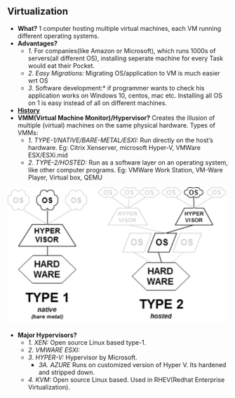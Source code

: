 ## Virtualization
- **What?** 1 computer hosting multiple virtual machines, each VM running different operating systems.
- **Advantages?**
  - *1.* For companies(like Amazon or Microsoft), which runs 1000s of servers(all different OS), installing seperate machine for every Task would eat their Pocket.
  - *2. Easy Migrations:* Migrating OS/application to VM is much easier wrt OS
  - *3.* Software development:* if programmer wants to check his application works on Windows 10, centos, mac etc. Installing all OS on 1 is easy instead of all on different machines.
- **[History]()** 
- **VMM(Virtual Machine Monitor)/Hypervisor?** Creates the illusion of multiple (virtual) machines on the same physical hardware. Types of VMMs:
  - *1. TYPE-1/NATIVE/BARE-METAL/ESXI:* Run directly on the host’s hardware. Eg: Citrix Xenserver, microsoft Hyper-V, VMWare ESX/ESXi.mid
  - *2. TYPE-2/HOSTED:* Run as a software layer on an operating system, like other computer programs. Eg: VMWare Work Station, VM-Ware Player, Virtual box, QEMU

<img src="hypervisor_vmm.png" width=500 />

- **Major Hypervisors?**
  - *1. XEN:* Open source Linux based type-1. 
  - *2. VMWARE ESXI:* 
  - *3. HYPER-V:* Hypervisor by Microsoft.
    - *3A. AZURE* Runs on customized version of Hyper V. Its hardened and stripped down.
  - *4. KVM:* Open source Linux based. Used in RHEV(Redhat Enterprise Virtualization).
